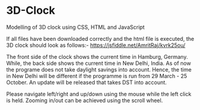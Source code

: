 # 3D-Clock
Modelling of 3D clock using CSS, HTML and JavaScript

If all files have been downloaded correctly and the html file is executed, the 3D clock should look as follows:-
https://jsfiddle.net/AmritRaj/kvrk25ou/

The front side of the clock shows the current time in Hamburg, Germany. While, the back side shows the current time in New Delhi, India. As of now the programe does not take daylight savings into account. Hence, the time in New Delhi will be different if the programme is run from 29 March - 25 October. An update will be released that takes DST into account.

Please navigate left/right and up/down using the mouse while the left click is held. Zooming in/out can be achieved using the scroll wheel.
